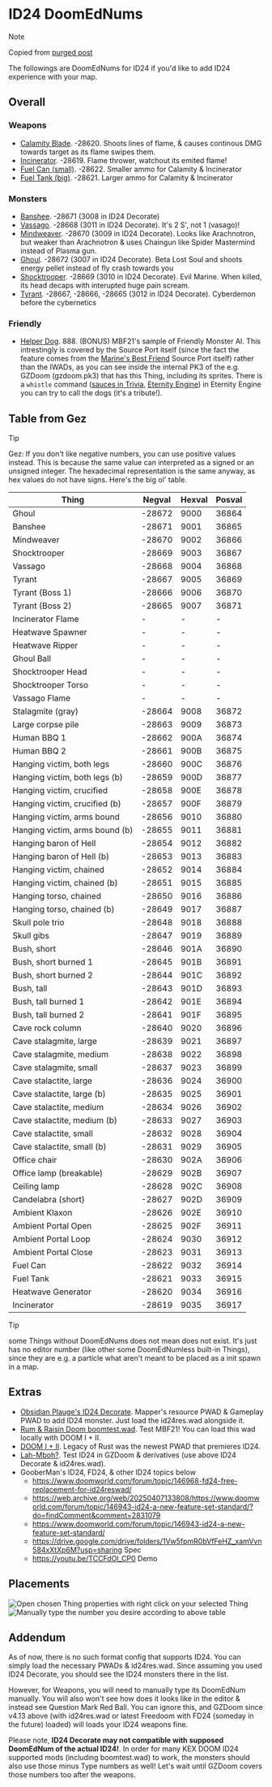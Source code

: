 # ID24 DoomEdNums

> [!NOTE]
> Copied from [purged post](https://web.archive.org/web/20250407133807/https://www.doomworld.com/forum/topic/152338-id24-things-doomednums/)

The followings are DoomEdNums for ID24 if you'd like to add ID24 experience with your map.

## Overall

### Weapons

- [Calamity Blade](https://doomwiki.org/wiki/Calamity_blade). -28620. Shoots lines of flame, & causes continous DMG towards target as its flame swipes them.
- [Incinerator](https://doomwiki.org/wiki/Incinerator). -28619. Flame thrower, watchout its emited flame!
- [Fuel Can (small)](https://doomwiki.org/wiki/Fuel_can). -28622. Smaller ammo for Calamity & Incinerator
- [Fuel Tank (big)](https://doomwiki.org/wiki/Fuel_tank). -28621. Larger ammo for Calamity & Incinerator
 
### Monsters

- [Banshee](https://doomwiki.org/wiki/Banshee). -28671 (3008 in ID24 Decorate)
- [Vassago](https://doomwiki.org/wiki/Vassago). -28668 (3011 in ID24 Decorate). It's 2 S', not 1 (vasago)!
- [Mindweaver](https://doomwiki.org/wiki/Mindweaver). -28670 (3009 in ID24 Decorate). Looks like Arachnotron, but weaker than Arachnotron & uses Chaingun like Spider Mastermind instead of Plasma gun.
- [Ghoul](https://doomwiki.org/wiki/Ghoul_(Legacy_of_Rust)). -28672 (3007 in ID24 Decorate). Beta Lost Soul and shoots energy pellet instead of fly crash towards you
- [Shocktrooper](https://doomwiki.org/wiki/Shocktrooper). -28669 (3010 in ID24 Decorate). Evil Marine. When killed, its head decaps with interupted huge pain scream.
- [Tyrant](https://doomwiki.org/wiki/Tyrant_(Legacy_of_Rust)). -28667, -28666, -28665 (3012 in ID24 Decorate). Cyberdemon before the cybernetics
 
### Friendly

- [Helper Dog](https://doomwiki.org/wiki/Helper_dog). 888. (BONUS) MBF21's sample of Friendly Monster AI. This intrestingly is covered by the Source Port itself (since the fact the feature comes from the [Marine's Best Friend](https://doomwiki.org/wiki/MBF) Source Port itself) rather than the IWADs, as you can see inside the internal PK3 of the e.g. GZDoom (gzdoom.pk3) that has this Thing, including its sprites. There is a `whistle` command ([sauces in Trivia](https://doomwiki.org/wiki/Helper_dog), [Eternity Engine](https://doomwiki.org/wiki/Eternity_Engine)) in Eternity Engine you can try to call the dogs (it's a tribute!).

## Table from Gez

> [!TIP]
> Gez: If you don't like negative numbers, you can use positive values instead. This is because the same value can interpreted as a signed or an unsigned integer. The hexadecimal representation is the same anyway, as hex values do not have signs. Here's the big ol' table.

| Thing | Negval | Hexval | Posval |
| - | - | - | - |
| Ghoul | -28672 | 9000 | 36864 |
| Banshee | -28671 | 9001 | 36865 |
| Mindweaver | -28670 | 9002 | 36866 |
| Shocktrooper | -28669 | 9003 | 36867 |
| Vassago | -28668 | 9004 | 36868 |
| Tyrant | -28667 | 9005 | 36869 |
| Tyrant (Boss 1) | -28666 | 9006  |  36870 |
| Tyrant (Boss 2) | -28665 | 9007  |  36871 |
| Incinerator Flame | - | - | - |
| Heatwave Spawner | - | - | - |
| Heatwave Ripper | - | - | - |
| Ghoul Ball | - | - | - |
| Shocktrooper Head | - | - | - |
| Shocktrooper Torso | - | - | - |
| Vassago Flame | - | - | - |
| Stalagmite (gray) |              -28664 | 9008  |  36872 |
| Large corpse pile |              -28663 | 9009  |  36873 |
| Human BBQ 1 |                    -28662 | 900A  |  36874 |
| Human BBQ 2 |                   -28661  |  900B   |   36875
| Hanging victim, both legs |       -28660  |  900C  |  36876 |
| Hanging victim, both legs (b) |   -28659 | 900D |   36877 |
| Hanging victim, crucified |      -28658 | 900E |   36878 |
| Hanging victim, crucified (b) |   -28657 | 900F  |  36879 |
| Hanging victim, arms bound |     -28656 | 9010  |  36880 |
| Hanging victim, arms bound (b) |  -28655 | 9011  |  36881
| Hanging baron of Hell |           -28654 | 9012  |  36882 |
| Hanging baron of Hell (b) |       -28653 | 9013  |  36883 |
| Hanging victim, chained  |       -28652 | 9014  |  36884 |
| Hanging victim, chained (b) |    -28651 |  9015  |  36885 |
| Hanging torso, chained        |  -28650 | 9016  |  36886 |
| Hanging torso, chained (b)    |  -28649 | 9017  |  36887 |
| Skull pole trio        |         -28648 | 9018  |  36888 |
| Skull gibs                |      -28647 | 9019  |  36889 |
| Bush, short              |       -28646 | 901A   | 36890 |
| Bush, short burned 1  |          -28645 | 901B |   36891 |
| Bush, short burned 2   |         -28644 | 901C  |  36892 |
| Bush, tall              |        -28643 | 901D   | 36893 |
| Bush, tall burned 1   |          -28642 | 901E  |  36894 |
| Bush, tall burned 2    |         -28641 | 901F  |   36895 |
| Cave rock column      |          -28640 | 9020 |  36896 |
| Cave stalagmite, large |         -28639 | 9021 |   36897 |
| Cave stalagmite, medium |        -28638 | 9022  |  36898 |
| Cave stalagmite, small     |     -28637 | 9023  |  36899 |
| Cave stalactite, large      |    -28636 | 9024  |  36900 |
| Cave stalactite, large (b)  |    -28635 | 9025  |  36901 |
| Cave stalactite, medium   |      -28634 | 9026  |  36902 |
| Cave stalactite, medium (b)  |   -28633 | 9027  |  36903 |
| Cave stalactite, small      |    -28632 | 9028  |  36904 |
| Cave stalactite, small (b)  |    -28631 |  9029  |  36905 |
| Office chair             |       -28630 | 902A |   36906 |
| Office lamp (breakable)   |      -28629 | 902B |   36907 |
| Ceiling lamp                |    -28628 | 902C  |  36908 |
| Candelabra (short)       |       -28627 | 902D  |  36909 |
| Ambient Klaxon            |      -28626 | 902E |   36910 |
| Ambient Portal Open    |         -28625 | 902F  |  36911 |
| Ambient Portal Loop      |       -28624 | 9030  |  36912 |
| Ambient Portal Close      |      -28623 | 9031 |   36913 |
| Fuel Can             |           -28622 | 9032  |  36914 |
| Fuel Tank             |          -28621 | 9033  |  36915 |
| Heatwave Generator  |            -28620 | 9034  |  36916 |
| Incinerator                |     -28619 | 9035  |  36917 |

> [!TIP]
> some Things without DoomEdNums does not mean does not exist. It's just has no editor number (like other some DoomEdNumless built-in Things), since they are e.g. a particle what aren't meant to be placed as a init spawn in a map.

## Extras

- [Obsidian Plauge's ID24 Decorate](https://www.doomworld.com/forum/topic/147764-actors-id24-to-gzdoom-port/). Mapper's resource PWAD & Gameplay PWAD to add ID24 monster. Just load the id24res.wad alongside it.
- [Rum & Raisin Doom boomtest.wad](https://github.com/GooberMan/rum-and-raisin-doom/blob/master/wads/boomtest.wad). Test MBF21! You can load this wad locally with DOOM I + II.
- [DOOM I + II](https://web.archive.org/web/20250407133807/https://store.steampowered.com/app/2280/DOOM__DOOM_II/). Legacy of Rust was the newest PWAD that premieres ID24.
- [Lah-Mboh?](https://web.archive.org/web/20250407133807/https://www.doomworld.com/forum/topic/151743-gzdoom-zscript-id24-lah-mboh-test-map-megawads/). Test ID24 in GZDoom & derivatives (use above ID24 Decorate & id24res.wad).
- GooberMan's ID24, FD24, & other ID24 topics below
    - https://www.doomworld.com/forum/topic/146968-fd24-free-replacement-for-id24reswad/
    - https://web.archive.org/web/20250407133808/https://www.doomworld.com/forum/topic/146943-id24-a-new-feature-set-standard/?do=findComment&comment=2831079
    - https://www.doomworld.com/forum/topic/146943-id24-a-new-feature-set-standard/
    - https://drive.google.com/drive/folders/1Vw5fpmR0bVfFeHZ_xamVvn584xXtXp6M?usp=sharing Spec
    - https://youtu.be/TCCFdOl_CP0 Demo
    
## Placements

![Open chosen Thing properties with right click on your selected Thing](/src/screenshot/type_manual_id24.png)  
![Manually type the number you desire according to above table](/src/screenshot/type_manual_id24-2.png)  

## Addendum
As of now, there is no such format config that supports ID24. You can simply load the necessary PWADs & id24res.wad. Since assuming you used ID24 Decorate, you should see the ID24 monsters there in the list.

However, for Weapons, you will need to manually type its DoomEdNum manually. You will also won't see how does it looks like in the editor & instead see Question Mark Red Ball. You can ignore this, and GZDoom since v4.13 above (with id24res.wad or latest Freedoom with FD24 (someday in the future) loaded) will loads your ID24 weapons fine.

Please note, **ID24 Decorate may not compatible with supposed DoomEdNum of the actual ID24!**. In order for many KEX DOOM ID24 supported mods (including boomtest.wad) to work, the monsters should also use those minus Type numbers as well! Let's wait until GZDoom covers those numbers too after the weapons.
